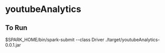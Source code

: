 # youtubeAnalytics

## To Run
$SPARK_HOME/bin/spark-submit --class Driver ./target/youtubeAnalytics-0.0.1.jar

